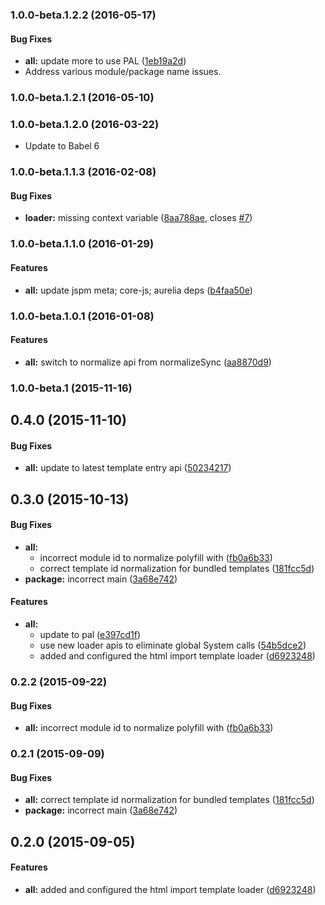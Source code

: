 ### 1.0.0-beta.1.2.2 (2016-05-17)


#### Bug Fixes

* **all:** update more to use PAL ([1eb19a2d](http://github.com/aurelia/html-import-template-loader/commit/1eb19a2da8ad55c59de295eb0dd26b0a0518a4e3))
* Address various module/package name issues.

### 1.0.0-beta.1.2.1 (2016-05-10)


### 1.0.0-beta.1.2.0 (2016-03-22)

* Update to Babel 6

### 1.0.0-beta.1.1.3 (2016-02-08)


#### Bug Fixes

* **loader:** missing context variable ([8aa788ae](http://github.com/aurelia/html-import-template-loader/commit/8aa788aef594d3d8eb0aa3d6d02c69e795ae8301), closes [#7](http://github.com/aurelia/html-import-template-loader/issues/7))


### 1.0.0-beta.1.1.0 (2016-01-29)


#### Features

* **all:** update jspm meta; core-js; aurelia deps ([b4faa50e](http://github.com/aurelia/html-import-template-loader/commit/b4faa50ee4457710e6d488d66fba373479b4b96b))


### 1.0.0-beta.1.0.1 (2016-01-08)


#### Features

* **all:** switch to normalize api from normalizeSync ([aa8870d9](http://github.com/aurelia/html-import-template-loader/commit/aa8870d93c05e730842bd87b3a555c009aaca34e))


### 1.0.0-beta.1 (2015-11-16)


## 0.4.0 (2015-11-10)


#### Bug Fixes

* **all:** update to latest template entry api ([50234217](http://github.com/aurelia/html-import-template-loader/commit/5023421742a44e856a579d0c46d590358554dec6))


## 0.3.0 (2015-10-13)


#### Bug Fixes

* **all:**
  * incorrect module id to normalize polyfill with ([fb0a6b33](http://github.com/aurelia/html-import-template-loader/commit/fb0a6b33d55fe9f068d2bb8af5c897ce73f24145))
  * correct template id normalization for bundled templates ([181fcc5d](http://github.com/aurelia/html-import-template-loader/commit/181fcc5dbb580086844c01c0de93ba0644ad4eef))
* **package:** incorrect main ([3a68e742](http://github.com/aurelia/html-import-template-loader/commit/3a68e742225ce186dc7229e7534d34c6ed5729e8))


#### Features

* **all:**
  * update to pal ([e397cd1f](http://github.com/aurelia/html-import-template-loader/commit/e397cd1fa799b53a64708a4501eb2081b16aea08))
  * use new loader apis to eliminate global System calls ([54b5dce2](http://github.com/aurelia/html-import-template-loader/commit/54b5dce2d669b20bd36ff337a73afb7534c38606))
  * added and configured the html import template loader ([d6923248](http://github.com/aurelia/html-import-template-loader/commit/d6923248b1311a41ffc2ea771b4e06ceb01d6b20))


### 0.2.2 (2015-09-22)


#### Bug Fixes

* **all:** incorrect module id to normalize polyfill with ([fb0a6b33](http://github.com/aurelia/html-import-template-loader/commit/fb0a6b33d55fe9f068d2bb8af5c897ce73f24145))


### 0.2.1 (2015-09-09)


#### Bug Fixes

* **all:** correct template id normalization for bundled templates ([181fcc5d](http://github.com/aurelia/html-import-template-loader/commit/181fcc5dbb580086844c01c0de93ba0644ad4eef))
* **package:** incorrect main ([3a68e742](http://github.com/aurelia/html-import-template-loader/commit/3a68e742225ce186dc7229e7534d34c6ed5729e8))


## 0.2.0 (2015-09-05)


#### Features

* **all:** added and configured the html import template loader ([d6923248](http://github.com/aurelia/html-import-template-loader/commit/d6923248b1311a41ffc2ea771b4e06ceb01d6b20))
